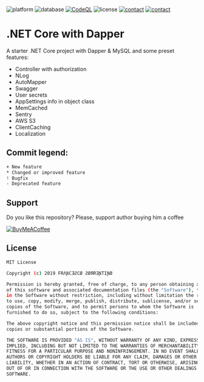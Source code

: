 ![platform](https://img.shields.io/static/v1?label=Platform&message=.NET&color=563d7c) ![database](https://img.shields.io/static/v1?label=Database&message=MySQL&color=025385) [![CodeQL](https://github.com/franksorro/DotNetCoreWithDapper/actions/workflows/codeql-analysis.yml/badge.svg)](https://github.com/franksorro/DotNetCoreWithDapper/actions/workflows/codeql-analysis.yml) ![license](https://img.shields.io/static/v1?label=License&message=MIT&color=909090) [![contact](https://img.shields.io/static/v1?label=Contact&message=Twitter&color=00acee)](https://twitter.com/franksorro) [![contact](https://img.shields.io/static/v1?label=Contact&message=LinkedIn&color=0e76a8)](https://www.linkedin.com/in/franksorro)

# .NET Core with Dapper
A starter .NET Core project with Dapper & MySQL and some preset features:

- Controller with authorization
- NLog
- AutoMapper
- Swagger
- User secrets
- AppSettings info in object class
- MemCached
- Sentry
- AWS S3
- ClientCaching
- Localization

## Commit legend:
```sh
+ New feature
* Changed or improved feature
! Bugfix
- Deprecated feature
```

## Support
Do you like this repository? Please, support author buying him a coffee

[![BuyMeACoffee](https://www.buymeacoffee.com/assets/img/custom_images/orange_img.png)](https://www.buymeacoffee.com/franksorro)

## License
```sh
MIT License

Copyright (c) 2019 FRΛƝCƎƧCØ ƧØЯRƎƝTIƝØ

Permission is hereby granted, free of charge, to any person obtaining a copy
of this software and associated documentation files (the "Software"), to deal
in the Software without restriction, including without limitation the rights
to use, copy, modify, merge, publish, distribute, sublicense, and/or sell
copies of the Software, and to permit persons to whom the Software is
furnished to do so, subject to the following conditions:

The above copyright notice and this permission notice shall be included in all
copies or substantial portions of the Software.

THE SOFTWARE IS PROVIDED "AS IS", WITHOUT WARRANTY OF ANY KIND, EXPRESS OR
IMPLIED, INCLUDING BUT NOT LIMITED TO THE WARRANTIES OF MERCHANTABILITY,
FITNESS FOR A PARTICULAR PURPOSE AND NONINFRINGEMENT. IN NO EVENT SHALL THE
AUTHORS OR COPYRIGHT HOLDERS BE LIABLE FOR ANY CLAIM, DAMAGES OR OTHER
LIABILITY, WHETHER IN AN ACTION OF CONTRACT, TORT OR OTHERWISE, ARISING FROM,
OUT OF OR IN CONNECTION WITH THE SOFTWARE OR THE USE OR OTHER DEALINGS IN THE
SOFTWARE.
```
